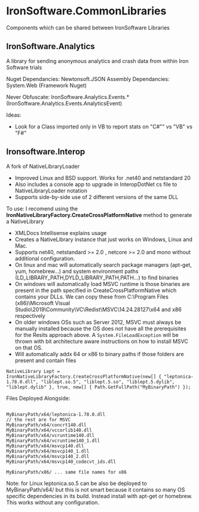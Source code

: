 # IronSoftware.CommonLibraries
Components which can be shared between IronSoftware Libraries



## IronSoftware.Analytics
A library for sending anonymous analytics and crash data from within Iron Software trials

Nuget Dependancies:  Newtonsoft.JSON
Assembly Dependancies:  System.Web (Framework Nuget)

Never Obfuscate:
IronSoftware.Analytics.Events.*
(IronSoftware.Analytics.Events.AnalyticsEvent)

Ideas:  
- Look for a Class imported only in VB to report stats on "C#"" vs "VB" vs "F#" 


## Ironsoftware.Interop
A fork of NativeLibraryLoader 
* Improved Linux and BSD support.  Works for .net40 and netstandard 20
* Also includes a console app to upgrade in InteropDotNet cs file to NativeLibraryLoader notation
* Supports side-by-side use of 2 different versions of the same DLL

To use:
I recomend using the **IronNativeLibraryFactory.CreateCrossPlatformNative** method to generate a NativeLibrary
* XMLDocs Intellisense explains usage
* Creates a NativeLibrary instance that just works on  Windows, Linux and Mac.  
* Supports net40, netstandard >= 2.0 , netcore >= 2.0 and  mono without additional configuration.
* On linux and mac will automatically search package managers (apt-get, yum, homebrew...) and system environment paths (LD_LIBRARY_PATH,DYLD_LIBRARY_PATH,PATH...)  to find binaries
* On windows will automatically load MSVC runtime is those binaries are present in the path specified in CreateCrossPlatformNative which contains your DLLs. We can copy these from C:\Program Files (x86)\Microsoft Visual Studio\2019\Community\VC\Redist\MSVC\14.24.28127\x64 and x86 respectively 
* On older windows OSs such as Server 2012, MSVC must always be manually installed because the OS does not have all the prerequisites for the Resits approach above. A `System.FileLoadException` will be thrown with bit architecture aware instructions on how to install MSVC on that OS.
* Will automatically addx 64 or x86 to binary paths if those folders are present and contain files


```
NativeLibrary Lept = IronNativeLibraryFactory.CreateCrossPlatformNative(new[] { "leptonica-1.78.0.dll", "liblept.so.5", "liblept.5.so", "liblept.5.dylib", "liblept.dylib" }, true, new[] { Path.GetFullPath("MyBinaryPath") });
```

Files Deployed Alongside:
```

MyBinaryPath/x64/leptonica-1.78.0.dll
// the rest are for MSVC
MyBinaryPath/x64/concrt140.dll
MyBinaryPath/x64/vccorlib140.dll
MyBinaryPath/x64/vcruntime140.dll
MyBinaryPath/x64/vcruntime140_1.dll
MyBinaryPath/x64/msvcp140.dll
MyBinaryPath/x64/msvcp140_1.dll
MyBinaryPath/x64/msvcp140_2.dll
MyBinaryPath/x64/msvcp140_codecvt_ids.dll

MyBinaryPath/x86/ ... same file names for x86
```
Note: for Linux leptonica.so.5 can be also be deployed to MyBinaryPath/x64/ but this is not smart because it contains so many OS specific dependencies in its build.
Instead install with apt-get or homebrew.  This works without any configuration.

